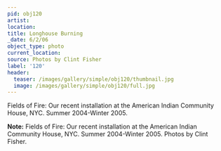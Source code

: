 ```yaml
---
pid: obj120
artist:
location:
title: Longhouse Burning
_date: 6/2/06
object_type: photo
current_location:
source: Photos by Clint Fisher
label: '120'
header:
  teaser: /images/gallery/simple/obj120/thumbnail.jpg
  image: /images/gallery/simple/obj120/full.jpg
---
```

Fields of Fire: Our recent installation at the American Indian Community House, NYC. Summer 2004-Winter 2005.

**Note:**
Fields of Fire: Our recent installation at the American Indian Community House, NYC. Summer 2004-Winter 2005. Photos by Clint Fisher.
